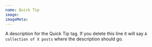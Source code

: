 ```yaml
---
name: Quick Tip
image:
imageMeta:
---
```

A description for the Quick Tip tag. If you delete this line it will say
`A collection of X posts` where the description should go.
